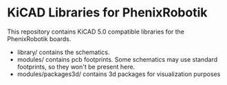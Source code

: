 # KiCAD Libraries for PhenixRobotik

This repository contains KiCAD 5.0 compatible libraries for the PhenixRobotik boards.

* library/
  contains the schematics.
* modules/
  contains pcb footprints.
  Some schematics may use standard footprints, so they won't be present here.
* modules/packages3d/
  contains 3d packages for visualization purposes
